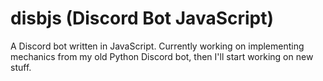 # disbjs (Discord Bot JavaScript)

A Discord bot written in JavaScript. Currently working on implementing mechanics from my old Python Discord bot, then I'll start working on new stuff. 
